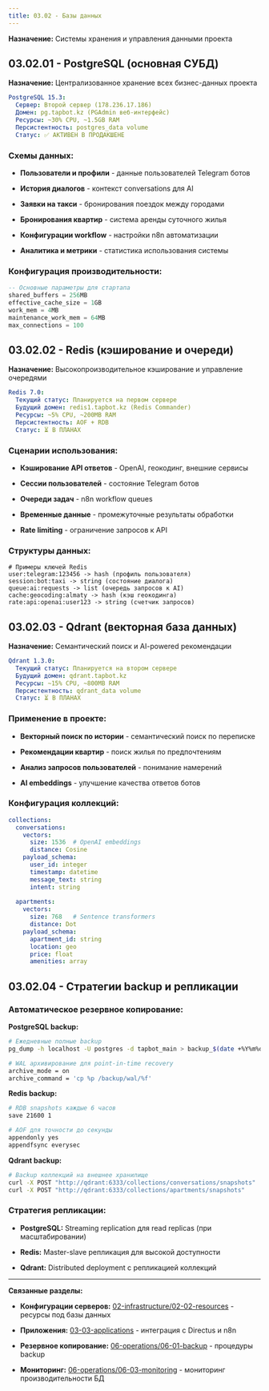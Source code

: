 ```yaml
---
title: 03.02 - Базы данных
---
```


**Назначение:** Системы хранения и управления данными проекта

## 03\.02.01 - PostgreSQL (основная СУБД)

**Назначение:** Централизованное хранение всех бизнес-данных проекта

```yaml
PostgreSQL 15.3:
  Сервер: Второй сервер (178.236.17.186)
  Домен: pg.tapbot.kz (PGAdmin веб-интерфейс)
  Ресурсы: ~30% CPU, ~1.5GB RAM
  Персистентность: postgres_data volume
  Статус: ✅ АКТИВЕН В ПРОДАКШЕНЕ
```

### Схемы данных:

-  **Пользователи и профили** - данные пользователей Telegram ботов

-  **История диалогов** - контекст conversations для AI

-  **Заявки на такси** - бронирования поездок между городами

-  **Бронирования квартир** - система аренды суточного жилья

-  **Конфигурации workflow** - настройки n8n автоматизации

-  **Аналитика и метрики** - статистика использования системы

### Конфигурация производительности:

```sql
-- Основные параметры для стартапа
shared_buffers = 256MB
effective_cache_size = 1GB
work_mem = 4MB
maintenance_work_mem = 64MB
max_connections = 100
```

## 03\.02.02 - Redis (кэширование и очереди)

**Назначение:** Высокопроизводительное кэширование и управление очередями

```yaml
Redis 7.0:
  Текущий статус: Планируется на первом сервере
  Будущий домен: redis1.tapbot.kz (Redis Commander)
  Ресурсы: ~5% CPU, ~200MB RAM
  Персистентность: AOF + RDB
  Статус: ⏳ В ПЛАНАХ
```

### Сценарии использования:

-  **Кэширование API ответов** - OpenAI, геокодинг, внешние сервисы

-  **Сессии пользователей** - состояние Telegram ботов

-  **Очереди задач** - n8n workflow queues

-  **Временные данные** - промежуточные результаты обработки

-  **Rate limiting** - ограничение запросов к API

### Структуры данных:

```redis
# Примеры ключей Redis
user:telegram:123456 -> hash (профиль пользователя)
session:bot:taxi -> string (состояние диалога)
queue:ai:requests -> list (очередь запросов к AI)
cache:geocoding:almaty -> hash (кэш геокодинга)
rate:api:openai:user123 -> string (счетчик запросов)
```

## 03\.02.03 - Qdrant (векторная база данных)

**Назначение:** Семантический поиск и AI-powered рекомендации

```yaml
Qdrant 1.3.0:
  Текущий статус: Планируется на втором сервере
  Будущий домен: qdrant.tapbot.kz
  Ресурсы: ~15% CPU, ~800MB RAM
  Персистентность: qdrant_data volume
  Статус: ⏳ В ПЛАНАХ
```

### Применение в проекте:

-  **Векторный поиск по истории** - семантический поиск по переписке

-  **Рекомендации квартир** - поиск жилья по предпочтениям

-  **Анализ запросов пользователей** - понимание намерений

-  **AI embeddings** - улучшение качества ответов ботов

### Конфигурация коллекций:

```yaml
collections:
  conversations:
    vectors:
      size: 1536  # OpenAI embeddings
      distance: Cosine
    payload_schema:
      user_id: integer
      timestamp: datetime
      message_text: string
      intent: string
      
  apartments:
    vectors:
      size: 768   # Sentence transformers
      distance: Dot
    payload_schema:
      apartment_id: string
      location: geo
      price: float
      amenities: array
```

## 03\.02.04 - Стратегии backup и репликации

### Автоматическое резервное копирование:

**PostgreSQL backup:**

```bash
# Ежедневные полные backup
pg_dump -h localhost -U postgres -d tapbot_main > backup_$(date +%Y%m%d).sql

# WAL архивирование для point-in-time recovery
archive_mode = on
archive_command = 'cp %p /backup/wal/%f'
```

**Redis backup:**

```bash
# RDB snapshots каждые 6 часов
save 21600 1

# AOF для точности до секунды
appendonly yes
appendfsync everysec
```

**Qdrant backup:**

```bash
# Backup коллекций на внешнее хранилище
curl -X POST "http://qdrant:6333/collections/conversations/snapshots"
curl -X POST "http://qdrant:6333/collections/apartments/snapshots"
```

### Стратегия репликации:

-  **PostgreSQL:** Streaming replication для read replicas (при масштабировании)

-  **Redis:** Master-slave репликация для высокой доступности

-  **Qdrant:** Distributed deployment с репликацией коллекций

---

**Связанные разделы:**

-  **Конфигурации серверов:** [02-infrastructure/02-02-resources](./../../02-infrastructure/02-02-resources/README) - ресурсы под базы данных

-  **Приложения:** [03-03-applications](./../03-03-applications/README) - интеграция с Directus и n8n

-  **Резервное копирование:** [06-operations/06-01-backup](./../../06-operations/06-01-backup/README) - процедуры backup

-  **Мониторинг:** [06-operations/06-03-monitoring](./../../06-operations/06-03-monitoring/README) - мониторинг производительности БД
